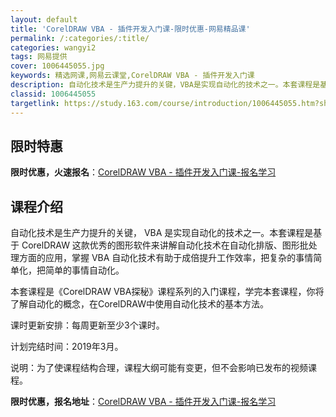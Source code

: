 ```yaml
---
layout: default
title: 'CorelDRAW VBA - 插件开发入门课-限时优惠-网易精品课'
permalink: /:categories/:title/
categories: wangyi2
tags: 网易提供
cover: 1006445055.jpg
keywords: 精选网课,网易云课堂,CorelDRAW VBA - 插件开发入门课
description: 自动化技术是生产力提升的关键，VBA是实现自动化的技术之一。本套课程是基于CorelDRAW这款优秀的图形软件来讲解自动
classid: 1006445055
targetlink: https://study.163.com/course/introduction/1006445055.htm?share=1&shareId=1025206652&utm_campaign=share&utm_medium=iphoneShare&utm_source=&utm_u=1025206652
---
```


## 限时特惠

**限时优惠，火速报名**：[CorelDRAW VBA - 插件开发入门课-报名学习](https://study.163.com/course/introduction/1006445055.htm?share=1&shareId=1025206652&utm_campaign=share&utm_medium=iphoneShare&utm_source=&utm_u=1025206652)

## 课程介绍

自动化技术是生产力提升的关键， VBA 是实现自动化的技术之一。本套课程是基于 CorelDRAW 这款优秀的图形软件来讲解自动化技术在自动化排版、图形批处理方面的应用，掌握 VBA 自动化技术有助于成倍提升工作效率，把复杂的事情简单化，把简单的事情自动化。



本套课程是《CorelDRAW VBA探秘》课程系列的入门课程，学完本套课程，你将了解自动化的概念，在CorelDRAW中使用自动化技术的基本方法。



课时更新安排：每周更新至少3个课时。

计划完结时间：2019年3月。

说明：为了使课程结构合理，课程大纲可能有变更，但不会影响已发布的视频课程。

**限时优惠，报名地址**：[CorelDRAW VBA - 插件开发入门课-报名学习](https://study.163.com/course/introduction/1006445055.htm?share=1&shareId=1025206652&utm_campaign=share&utm_medium=iphoneShare&utm_source=&utm_u=1025206652)


